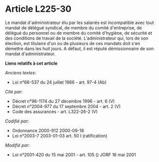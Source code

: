 # Article L225-30

Le mandat d'administrateur élu par les salariés est incompatible avec tout mandat de délégué syndical, de membre du comité
d'entreprise, de délégué du personnel ou de membre du comité d'hygiène, de sécurité et des conditions de travail de la
société. L'administrateur qui, lors de son élection, est titulaire d'un ou de plusieurs de ces mandats doit s'en démettre
dans les huit jours. A défaut, il est réputé démissionnaire de son mandat d'administrateur.

**Liens relatifs à cet article**

_Anciens textes_:

  - Loi n°66-537 du 24 juillet 1966 - art. 97-4 (Ab)

_Cité par_:

  - Décret n°96-1174 du 27 décembre 1996 - art. 6 (V)
  - Décret n°2004-977 du 17 septembre 2004 - art. 2 (V)
  - Code des assurances - art. L322-26-2 (V)

_Codifié par_:

  - Ordonnance 2000-912 2000-09-18
  - Loi n°2003-7 2003-01-03 art. 50 I (ratification)

_Modifié par_:

  - Loi n°2001-420 du 15 mai 2001 - art. 105 () JORF 16 mai 2001
